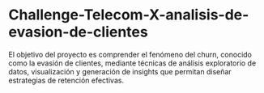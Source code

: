 # Challenge-Telecom-X-analisis-de-evasion-de-clientes
El objetivo del proyecto es comprender el fenómeno del churn, conocido como la evasión de clientes, mediante técnicas de análisis exploratorio de datos, visualización y generación de insights que permitan diseñar estrategias de retención efectivas.

